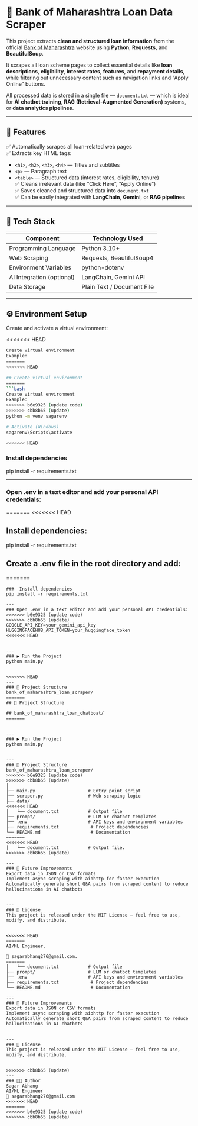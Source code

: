 # 🏦 Bank of Maharashtra Loan Data Scraper

This project extracts **clean and structured loan information** from the official [Bank of Maharashtra](https://bankofmaharashtra.in) website using **Python**, **Requests**, and **BeautifulSoup**.

It scrapes all loan scheme pages to collect essential details like **loan descriptions**, **eligibility**, **interest rates**, **features**, and **repayment details**, while filtering out unnecessary content such as navigation links and “Apply Online” buttons.

All processed data is stored in a single file — `document.txt` — which is ideal for **AI chatbot training**, **RAG (Retrieval-Augmented Generation)** systems, or **data analytics pipelines**.

---

## 🚀 Features

✅ Automatically scrapes all loan-related web pages  
✅ Extracts key HTML tags:
- `<h1>`, `<h2>`, `<h3>`, `<h4>` — Titles and subtitles  
- `<p>` — Paragraph text  
- `<table>` — Structured data (interest rates, eligibility, tenure)  
✅ Cleans irrelevant data (like “Click Here”, “Apply Online”)  
✅ Saves cleaned and structured data into `document.txt`  
✅ Can be easily integrated with **LangChain**, **Gemini**, or **RAG pipelines**

---

## 🧠 Tech Stack

| Component | Technology Used |
|------------|-----------------|
| Programming Language | Python 3.10+ |
| Web Scraping | Requests, BeautifulSoup4 |
| Environment Variables | python-dotenv |
| AI Integration (optional) | LangChain, Gemini API |
| Data Storage | Plain Text / Document File |

---

## ⚙️ Environment Setup

Create and activate a virtual environment:

<<<<<<< HEAD
```bash
Create virtual environment
Example:
=======
<<<<<<< HEAD

## Create virtual environment
=======
```bash
Create virtual environment
Example:
>>>>>>> b6e9325 (update code)
>>>>>>> cbb8b65 (update)
python -m venv sagarenv

# Activate (Windows)
sagarenv\Scripts\activate

<<<<<<< HEAD
```
###  Install dependencies
pip install -r requirements.txt

---
### Open .env in a text editor and add your personal API credentials:
=======
<<<<<<< HEAD

## Install dependencies:
pip install -r requirements.txt

## Create a .env file in the root directory and add:
=======
```
###  Install dependencies
pip install -r requirements.txt

---
### Open .env in a text editor and add your personal API credentials:
>>>>>>> b6e9325 (update code)
>>>>>>> cbb8b65 (update)
GOOGLE_API_KEY=your_gemini_api_key
HUGGINGFACEHUB_API_TOKEN=your_huggingface_token
<<<<<<< HEAD


---
### ▶️ Run the Project
python main.py


<<<<<<< HEAD
---
### 📂 Project Structure
bank_of_maharashtra_loan_scraper/
=======
## 📂 Project Structure

## bank_of_maharashtra_loan_chatboat/
=======


---
### ▶️ Run the Project
python main.py


---
### 📂 Project Structure
bank_of_maharashtra_loan_scraper/
>>>>>>> b6e9325 (update code)
>>>>>>> cbb8b65 (update)
│
├── main.py                    # Entry point script
├── scraper.py                 # Web scraping logic
├── data/
<<<<<<< HEAD
│   └── document.txt           # Output file
├── prompt/                    # LLM or chatbot templates
├── .env                       # API keys and environment variables
├── requirements.txt            # Project dependencies
└── README.md                   # Documentation
=======
<<<<<<< HEAD
│   └── document.txt           # Output file.
>>>>>>> cbb8b65 (update)

---
### 🌱 Future Improvements
Export data in JSON or CSV formats
Implement async scraping with aiohttp for faster execution
Automatically generate short Q&A pairs from scraped content to reduce hallucinations in AI chatbots


---
### 📜 License
This project is released under the MIT License — feel free to use, modify, and distribute.


<<<<<<< HEAD
=======
AI/ML Engineer.

📧 sagarabhang276@gmail.com.
=======
│   └── document.txt           # Output file
├── prompt/                    # LLM or chatbot templates
├── .env                       # API keys and environment variables
├── requirements.txt            # Project dependencies
└── README.md                   # Documentation

---
### 🌱 Future Improvements
Export data in JSON or CSV formats
Implement async scraping with aiohttp for faster execution
Automatically generate short Q&A pairs from scraped content to reduce hallucinations in AI chatbots


---
### 📜 License
This project is released under the MIT License — feel free to use, modify, and distribute.


>>>>>>> cbb8b65 (update)
---
### 👨‍💻 Author
Sagar Abhang
AI/ML Engineer 
📧 sagarabhang276@gmail.com
<<<<<<< HEAD
=======
>>>>>>> b6e9325 (update code)
>>>>>>> cbb8b65 (update)



